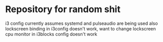 # Repository for random shit
i3 config currently assumes systemd and pulseaudio are being used
also lockscreen binding in i3config doesn't work, want to change lockscreen
cpu monitor in i3blocks config doesn't work
